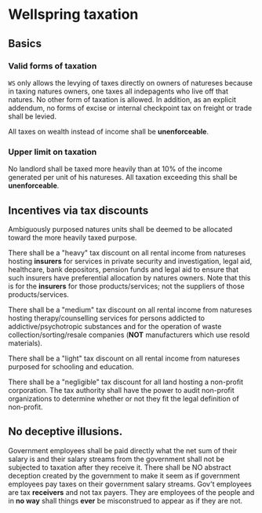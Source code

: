 # Wellspring taxation

## Basics

### Valid forms of taxation
`WS` only allows the levying of taxes directly on owners of natureses because in taxing natures owners, one taxes all indepagents who live off that natures. No other form of taxation is allowed. In addition, as an explicit addendum, no forms of excise or internal checkpoint tax on freight or trade shall be levied.

All taxes on wealth instead of income shall be **unenforceable**.

### Upper limit on taxation

No landlord shall be taxed more heavily than at 10% of the income generated per unit of his natureses. All taxation exceeding this shall be **unenforceable**.

## Incentives via tax discounts

Ambiguously purposed natures units shall be deemed to be allocated toward the more heavily taxed purpose.

There shall be a "heavy" tax discount on all rental income from natureses hosting **insurers** for services in private security and investigation, legal aid, healthcare, bank depositors, pension funds and legal aid to ensure that such insurers have preferential allocation by natures owners. Note that this is for the **insurers** for those products/services; not the suppliers of those products/services.

There shall be a "medium" tax discount on all rental income from natureses hosting therapy/counselling services for persons addicted to addictive/psychotropic substances and for the operation of waste collection/sorting/resale companies (**NOT** manufacturers which use resold materials).

There shall be a "light" tax discount on all rental income from natureses purposed for schooling and education.

There shall be a "negligible" tax discount for all land hosting a non-profit corporation. The tax authority shall have the power to audit non-profit organizations to determine whether or not they fit the legal definition of non-profit.

## No deceptive illusions.

Government employees shall be paid directly what the net sum of their salary is and their salary streams from the government shall not be subjected to taxation after they receive it. There shall be NO abstract deception created by the government to make it seem as if government employees pay taxes on their government salary streams. Gov't employees are tax **receivers** and not tax payers. They are employees of the people and in **no way** shall things **ever** be misconstrued to appear as if they are not.
